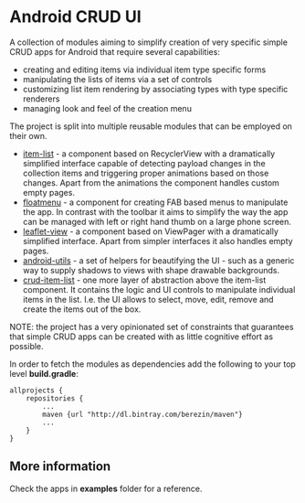 # Android CRUD UI

A collection of modules aiming to simplify creation of very specific simple
CRUD apps for Android that require several capabilities:

- creating and editing items via individual item type specific forms
- manipulating the lists of items via a set of controls
- customizing list item rendering by associating types with type specific
  renderers
- managing look and feel of the creation menu

The project is split into multiple reusable modules that can be employed on
their own.

- [item-list](item-list/README.md) - a component based on RecyclerView with
  a dramatically simplified interface capable of detecting payload changes in
  the collection items and triggering proper animations based on those changes.
  Apart from the animations the component handles custom empty pages.
- [floatmenu](floatmenu/README.md) - a component for creating FAB based menus
  to manipulate the app. In contrast with the toolbar it aims to simplify the
  way the app can be managed with left or right hand thumb on a large phone
  screen.
- [leaflet-view](leaflet-view/README.md) - a component based on ViewPager with
  a dramatically simplified interface. Apart from simpler interfaces it also
  handles empty pages.
- [android-utils](android-utils/README.md) - a set of helpers for beautifying
  the UI - such as a generic way to supply shadows to views with shape drawable
  backgrounds.
- [crud-item-list](crud-item-list/README.md) - one more layer of abstraction
  above the item-list component. It contains the logic and UI controls to
  manipulate individual items in the list. I.e. the UI allows to select, move,
  edit, remove and create the items out of the box.

NOTE: the project has a very opinionated set of constraints that guarantees
that simple CRUD apps can be created with as little cognitive effort as
possible.

In order to fetch the modules as dependencies add the following to your
top level **build.gradle**:

```
allprojects {
    repositories {
        ...
        maven {url "http://dl.bintray.com/berezin/maven"}
        ...
    }
}
```

## More information

Check the apps in **examples** folder for a reference.
